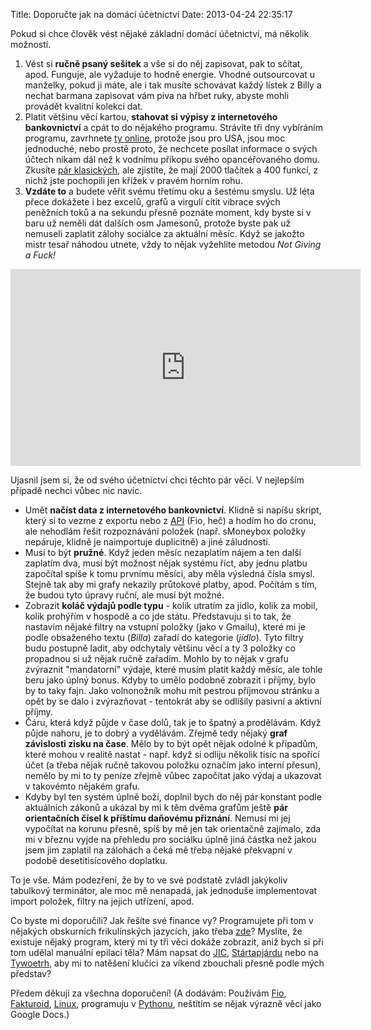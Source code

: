 Title: Doporučte jak na domácí účetnictví
Date: 2013-04-24 22:35:17

Pokud si chce člověk vést nějaké základní domácí účetnictví, má několik možností.

1.  Vést si **ručně psaný sešitek** a vše si do něj zapisovat, pak to sčítat, apod.
    Funguje, ale vyžaduje to hodně energie. Vhodné outsourcovat u manželky,
    pokud ji máte, ale i tak musíte schovávat každý lístek z Billy a nechat
    barmana zapisovat vám piva na hřbet ruky, abyste mohli provádět kvalitní
    kolekci dat.
2.  Platit většinu věcí kartou, **stahovat si výpisy z internetového bankovnictví**
    a cpát to do nějakého programu. Strávíte tři dny vybíráním programu, zavrhnete
    [ty online](http://www.smoneybox.com), protože jsou pro USA, jsou moc jednoduché,
    nebo prostě proto, že nechcete posílat informace o svých účtech nikam dál než
    k vodnímu příkopu svého opancéřovaného domu. Zkusíte [pár klasických](http://www.gnucash.org/),
    ale zjistíte, že mají 2000 tlačítek a 400 funkcí, z nichž jste pochopili jen křížek
    v pravém horním rohu.
3.  **Vzdáte to** a budete věřit svému třetímu oku a šestému smyslu. Už léta přece
    dokážete i bez excelů, grafů a virgulí cítit vibrace svých peněžních toků a
    na sekundu přesně poznáte moment, kdy byste si v baru už neměli dát dalších
    osm Jamesonů, protože byste pak už nemuseli zaplatit zálohy sociálce za aktuální
    měsíc. Když se jakožto mistr tesař náhodou utnete, vždy to nějak vyžehlíte metodou
    *Not Giving a Fuck!*

<iframe width="560" height="315" src="https://www.youtube.com/embed/6wS5xOZ7Rq8?rel=0" frameborder="0" allowfullscreen></iframe>

Ujasnil jsem si, že od svého účetnictví chci těchto pár věcí. V nejlepším případě
nechci vůbec nic navíc.

-   Umět **načíst data z internetového bankovnictví**. Klidně si napíšu skript, který
    si to vezme z exportu nebo z [API](http://www.fio.cz/bank-services/internetbanking-api)
    (Fio, heč) a hodím ho do cronu, ale nehodlám řešit rozpoznávání položek
    (např. sMoneybox položky nepáruje, klidně je naimportuje duplicitně) a jiné
    záludnosti.
-   Musí to být **pružné**. Když jeden měsíc nezaplatím nájem a ten další zaplatím
    dva, musí být možnost nějak systému říct, aby jednu platbu započítal spíše
    k tomu prvnímu měsíci, aby měla výsledná čísla smysl. Stejně tak aby mi
    grafy nekazily průtokové platby, apod. Počítám s tím, že budou tyto úpravy
    ruční, ale musí být možné.
-   Zobrazit **koláč výdajů podle typu** - kolik utratím za jídlo, kolik za mobil,
    kolik prohýřím v hospodě a co jde státu. Představuju si to tak, že nastavím
    nějaké filtry na vstupní položky (jako v Gmailu), které mi je podle obsaženého textu
    (*Billa*) zařadí do kategorie (*jídlo*). Tyto filtry budu postupně ladit, aby
    odchytaly většinu věcí a ty 3 položky co propadnou si už nějak ručně zařadím.
    Mohlo by to nějak v grafu zvýraznit "mandatorní" výdaje, které musím platit
    každý měsíc, ale tohle beru jako úplný bonus. Kdyby to umělo podobně zobrazit i příjmy,
    bylo by to taky fajn. Jako volnonožník mohu mít pestrou příjmovou stránku a
    opět by se dalo i zvýrazňovat - tentokrát aby se odlišily pasivní a aktivní příjmy.
-   Čáru, která když půjde v čase dolů, tak je to špatný a prodělávám. Když půjde
    nahoru, je to dobrý a vydělávám. Zřejmě tedy nějaký **graf závislosti zisku na čase**.
    Mělo by to být opět nějak odolné k případům, které mohou v realitě nastat - např.
    když si odliju několik tisíc na spořící účet (a třeba nějak ručně takovou
    položku označím jako interní přesun), nemělo by mi to ty peníze zřejmě
    vůbec započítat jako výdaj a ukazovat v takovémto nějakém grafu.
-   Kdyby byl ten systém úplně boží, doplnil bych do něj pár konstant podle
    aktuálních zákonů a ukázal by mi k těm dvěma grafům ještě **pár orientačních
    čísel k příštímu daňovému přiznání**. Nemusí mi jej vypočítat na korunu přesně,
    spíš by mě jen tak orientačně zajímalo, zda mi v březnu vyjde na přehledu
    pro sociálku úplně jiná částka než jakou jsem jim zaplatil na zálohách a čeká
    mě třeba nějaké překvapní v podobě desetitisícového doplatku.

To je vše. Mám podezření, že by to ve své podstatě zvládl jakýkoliv tabulkový terminátor,
ale moc mě nenapadá, jak jednoduše implementovat import položek, filtry na jejich
utřízení, apod.

Co byste mi doporučili? Jak řešíte své finance vy? Programujete při tom v nějakých
obskurních frikulínských jazycích, jako třeba [zde](https://plus.google.com/u/0/111783114889748547827/posts/BZnsgkYdkA4)?
Myslíte, že existuje nějaký program, který mi ty tři věci dokáže zobrazit,
aniž bych si při tom udělal manuální epilaci těla? Mám napsat do [JIC](http://www.jic.cz/),
[Stártapjárdu](http://startupyard.cz/) nebo na [Tywoetrh](http://webtrh.cz/),
aby mi to natěšení klučíci za víkend zbouchali přesně podle mých představ?

Předem děkuji za všechna doporučení! (A dodávám:
Používám [Fio](http://www.fio.cz/), [Fakturoid](http://www.fakturoid.cz/),
[Linux](http://xubuntu.org/), programuju v [Pythonu](http://python.cz), neštítím
se nějak výrazně věcí jako Google Docs.)
